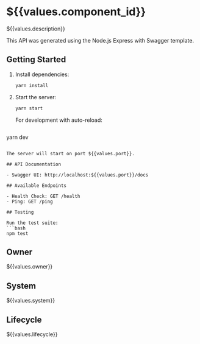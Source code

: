 # ${{values.component_id}}

${{values.description}}

This API was generated using the Node.js Express with Swagger template.

## Getting Started

1. Install dependencies:
   ```bash
   yarn install
   ```

2. Start the server:
   ```bash
   yarn start
   ```

   For development with auto-reload:
   ```bash
  yarn dev
   ```

The server will start on port ${{values.port}}.

## API Documentation

- Swagger UI: http://localhost:${{values.port}}/docs

## Available Endpoints

- Health Check: GET /health
- Ping: GET /ping

## Testing

Run the test suite:
```bash
npm test
```

## Owner

${{values.owner}}

## System

${{values.system}}

## Lifecycle

${{values.lifecycle}}
